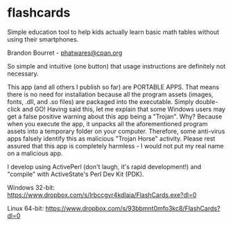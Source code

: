 # flashcards
Simple education tool to help kids actually learn basic math tables without using their smartphones.

Brandon Bourret - phatwares@cpan.org

So simple and intuitive (one button) that usage instructions are definitely not necessary.

This app (and all others I publish so far) are PORTABLE APPS. That means there is no need for installation because all the program assets (images, fonts,
.dll, and .so files) are packaged into the executable. Simply double-click and GO! Having said this, let me explain that some Windows users may get a
false positive warning about this app being a "Trojan". Why? Because when you execute the app, it unpacks all the aforementioned program assets into a
temporary folder on your computer. Therefore, some anti-virus apps falsely identify this as malicious "Trojan Horse" activity. Please rest assured that
this app is completely harmless - I would not put my real name on a malicious app.

I develop using ActivePerl (don't laugh, it's rapid development!) and "compile" with ActiveState's Perl Dev Kit (PDK).

Windows 32-bit: https://www.dropbox.com/s/lrbccgvr4kdlaia/FlashCards.exe?dl=0

Linux 64-bit: https://www.dropbox.com/s/93bbmnt0mfo3kc8/FlashCards?dl=0
